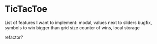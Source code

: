 # TicTacToe
List of features I want to implement:
    modal, values next to sliders
    bugfix, symbols to win bigger than grid size
    counter of wins, local storage


refactor?
